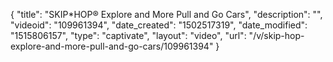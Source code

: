 {
    "title": "SKIP*HOP&reg; Explore and More Pull and Go Cars",
    "description": "",
    "videoid": "109961394",
    "date_created": "1502517319",
    "date_modified": "1515806157",
    "type": "captivate",
    "layout": "video",
    "url": "\/v\/skip-hop-explore-and-more-pull-and-go-cars\/109961394"
}